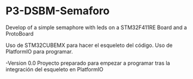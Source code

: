 # P3-DSBM-Semaforo
Develop of a simple semaphore with leds on a STM32F411RE Board and a ProtoBoard

Uso de STM32CUBEMX para hacer el esqueleto del código.
Uso de PlatformIO para programar.

-Version 0.0
Proyecto preparado para empezar a programar tras la integración del esqueleto en PlatformIO
